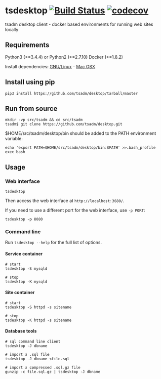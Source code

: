 # tsdesktop [![Build Status](https://travis-ci.org/tsadm/desktop.svg?branch=master)](https://travis-ci.org/tsadm/desktop) [![codecov](https://codecov.io/gh/tsadm/desktop/branch/master/graph/badge.svg)](https://codecov.io/gh/tsadm/desktop)

tsadm desktop client - docker based environments for running web sites locally

## Requirements

Python3 (>=3.4.4) or Python2 (>=2.7.10)
Docker (>=1.8.2)

Install dependencies: [GNU/Linux](docs/linux-deps.md) - [Mac OSX](docs/osx-deps.md)

## Install using pip

    pip3 install https://github.com/tsadm/desktop/tarball/master

## Run from source

    mkdir -vp src/tsadm && cd src/tsadm
    tsadm$ git clone https://github.com/tsadm/desktop.git

$HOME/src/tsadm/desktop/bin should be added to the PATH environment variable:

    echo 'export PATH=$HOME/src/tsadm/desktop/bin:$PATH' >>.bash_profile
    exec bash

## Usage

### Web interface

    tsdesktop

Then access the web interface at `http://localhost:3680/`.

If you need to use a different port for the web interface, use `-p PORT`:

    tsdesktop -p 8080

### Command line

Run `tsdesktop --help` for the full list of options.

#### Service container

    # start
    tsdesktop -S mysqld

    # stop
    tsdesktop -K mysqld

#### Site container

    # start
    tsdesktop -S httpd -s sitename

    # stop
    tsdesktop -K httpd -s sitename

#### Database tools

    # sql command line client
    tsdesktop -J dbname

    # import a .sql file
    tsdesktop -J dbname <file.sql

    # import a compressed .sql.gz file
    gunzip -c file.sql.gz | tsdesktop -J dbname
